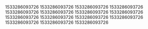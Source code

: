 1533286093726
1533286093726
1533286093726
1533286093726
1533286093726
1533286093726
1533286093726
1533286093726
1533286093726
1533286093726
1533286093726
1533286093726
1533286093726
1533286093726
1533286093726